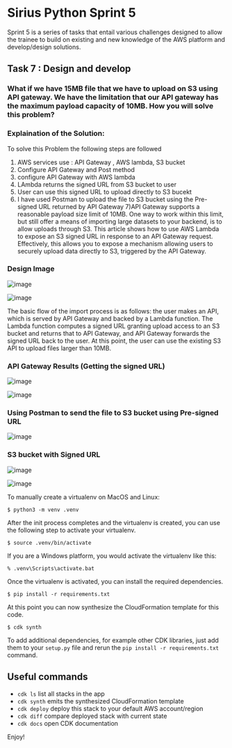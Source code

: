 
# Sirius Python Sprint 5

Sprint 5 is a series of tasks that entail various challenges designed to allow the trainee to build on existing and new knowledge of the AWS platform and develop/design solutions.


## Task 7 : Design and develop
### What if we have 15MB file that we have to upload on S3 using API gateway. We have the limitation that our API gateway has the maximum payload capacity of 10MB. How you will solve this problem?

### Explaination of the Solution:

To solve this Problem the following steps are followed 
1) AWS services use : API Gateway , AWS lambda, S3 bucket
2) Configure API Gateway and Post method 
3) configure API Gateway with AWS lambda 
4) LAmbda returns the signed URL from S3 bucket to user 
5) User can use this signed URL to upload directly to S3 bucekt
6) I have used Postman to upload the file to S3 bucket using the Pre-signed URL returned by API Gateway
7)API Gateway supports a reasonable payload size limit of 10MB. One way to work within this limit, but still offer a means of importing large datasets to your backend, is to allow uploads through S3. This article shows how to use AWS Lambda to expose an S3 signed URL in response to an API Gateway request. Effectively, this allows you to expose a mechanism allowing users to securely upload data directly to S3, triggered by the API Gateway.


### Design Image
![image](https://user-images.githubusercontent.com/108882924/208077924-f8d91e9d-6fed-451d-a536-2ce00d20c82a.png)

![image](https://user-images.githubusercontent.com/108882924/208078029-6b4f0767-af92-4f11-a15a-fb8ab974d003.png)


The basic flow of the import process is as follows: the user makes an API, which is served by API Gateway and backed by a Lambda function. The Lambda function computes a signed URL granting upload access to an S3 bucket and returns that to API Gateway, and API Gateway forwards the signed URL back to the user. At this point, the user can use the existing S3 API to upload files larger than 10MB.

### API Gateway Results (Getting the signed URL)
![image](https://user-images.githubusercontent.com/108882924/208237764-65ed0b32-ec64-4155-b845-947c7a7b55a8.png)

![image](https://user-images.githubusercontent.com/108882924/208237782-fcbd1103-146d-4ffd-b69e-d0c449b8a588.png)


### Using Postman to send the file to S3 bucket using Pre-signed URL
![image](https://user-images.githubusercontent.com/108882924/208237825-ccc5d0de-3cb4-457b-bcfa-c5942e97dad1.png)



### S3 bucket with Signed URL

![image](https://user-images.githubusercontent.com/108882924/208237898-8c8037f0-30fc-4a18-acfd-8b30fa4301b2.png)

![image](https://user-images.githubusercontent.com/108882924/208237999-fa1ef390-38a9-446e-8fa0-333c078835f2.png)




To manually create a virtualenv on MacOS and Linux:

```
$ python3 -m venv .venv
```

After the init process completes and the virtualenv is created, you can use the following
step to activate your virtualenv.

```
$ source .venv/bin/activate
```

If you are a Windows platform, you would activate the virtualenv like this:

```
% .venv\Scripts\activate.bat
```

Once the virtualenv is activated, you can install the required dependencies.

```
$ pip install -r requirements.txt
```

At this point you can now synthesize the CloudFormation template for this code.

```
$ cdk synth
```

To add additional dependencies, for example other CDK libraries, just add
them to your `setup.py` file and rerun the `pip install -r requirements.txt`
command.

## Useful commands

 * `cdk ls`          list all stacks in the app
 * `cdk synth`       emits the synthesized CloudFormation template
 * `cdk deploy`      deploy this stack to your default AWS account/region
 * `cdk diff`        compare deployed stack with current state
 * `cdk docs`        open CDK documentation

Enjoy!
